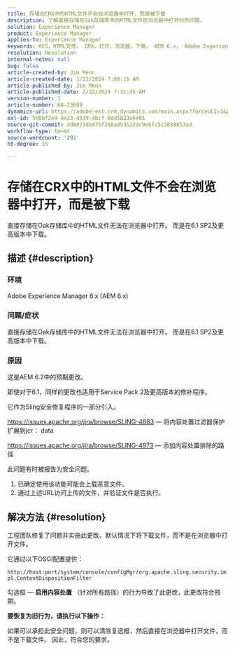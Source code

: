 ```yaml
---
title: 存储在CRX中的HTML文件不会在浏览器中打开，而是被下载
description: 了解直接存储在Oak存储库中的HTML文件在浏览器中打开时的问题。
solution: Experience Manager
product: Experience Manager
applies-to: Experience Manager
keywords: KCS，HTML文件， CRX，打开，浏览器，下载， AEM 6.x， Adobe Experience Manager 6.x，常见问题解答
resolution: Resolution
internal-notes: null
bug: false
article-created-by: Jim Menn
article-created-date: 2/22/2024 7:09:16 AM
article-published-by: Jim Menn
article-published-date: 2/22/2024 7:31:45 AM
version-number: 1
article-number: KA-23689
dynamics-url: https://adobe-ent.crm.dynamics.com/main.aspx?forceUCI=1&pagetype=entityrecord&etn=knowledgearticle&id=64fe9348-51d1-ee11-9079-6045bd006268
exl-id: 508bf2e9-4a33-4519-abcf-8dd5823a6e05
source-git-commit: 4d8871db475f268ad53522dc9ebfc5c2850853ad
workflow-type: tm+mt
source-wordcount: '291'
ht-degree: 1%

---
```


# 存储在CRX中的HTML文件不会在浏览器中打开，而是被下载


直接存储在Oak存储库中的HTML文件无法在浏览器中打开。 而是在6.1 SP2及更高版本中下载。

## 描述 {#description}


### 环境

Adobe Experience Manager 6.x (AEM 6.x)

### 问题/症状

直接存储在Oak存储库中的HTML文件无法在浏览器中打开。 而是在6.1 SP2及更高版本中下载。

### 原因

这是AEM 6.2中的预期更改。

即使对于6.1，同样的更改也适用于Service Pack 2及更高版本的修补程序。

它作为Sling安全修复程序的一部分引入。

https://issues.apache.org/jira/browse/SLING-4883 — 将内容处置过滤器保护扩展到jcr： data

https://issues.apache.org/jira/browse/SLING-4973 — 添加内容处置排除的路径

此问题有时被报告为安全问题。

1. 已确定使用该功能可能会上载恶意文件。
2. 通过上述URL访问上传的文件，并验证文件是否执行。



## 解决方法 {#resolution}


工程团队修复了问题并实施此更改，默认情况下将下载文件，而不是在浏览器中打开文件。

它通过以下OSGI配置提供：

`http://host:port/system/console/configMgr/org.apache.sling.security.impl.ContentDispositionFilter`

勾选框 —  <b>启用内容处置</b> （针对所有路径）的行为导致了此更改，此更改符合预期。

<b>要恢复为旧行为，请执行以下操作：</b>

如果可以承担此安全问题，则可以清除复选框，然后直接在浏览器中打开文件，而不是下载文件。 因此，符合您的要求。
